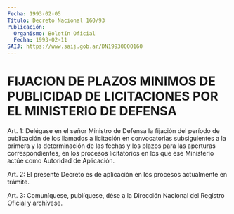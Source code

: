 ```yaml
---
Fecha: 1993-02-05
Título: Decreto Nacional 160/93
Publicación:
  Organismo: Boletín Oficial
  Fecha: 1993-02-11
SAIJ: https://www.saij.gob.ar/DN19930000160
---
```

# FIJACION DE PLAZOS MINIMOS DE PUBLICIDAD DE LICITACIONES POR EL MINISTERIO DE DEFENSA

<a id="1"></a>
Art.  1:  Delégase en el señor Ministro de Defensa la fijación del  período  de  publicación  de  los  llamados  a  licitación  en convocatorias subsiguientes  a la primera y la determinación de las fechas  y los plazos para las aperturas  correspondientes,  en  los procesos   licitatorios  en  los  que  ese  Ministerio  actúe  como Autoridad de Aplicación.

<a id="2"></a>
Art.  2:  El presente Decreto es de aplicación en los procesos actualmente en trámite.

<a id="3"></a>
Art.  3: Comuníquese, publíquese, dése a la Dirección Nacional del Registro Oficial y archívese.